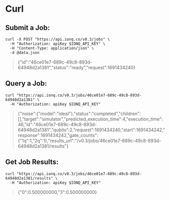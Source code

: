 # Curl

## Submit a Job:

```shell
curl -X POST "https://api.ionq.co/v0.3/jobs" \
  -H "Authorization: apiKey $IONQ_API_KEY" \
  -H "Content-Type: application/json" \
  -d @data.json
```

> {"id":"46ce01e7-689c-49c8-893d-64948d2a1381","status":"ready","request":1691434240}

## Query a Job:

```shell
curl "https://api.ionq.co/v0.3/jobs/46ce01e7-689c-49c8-893d-64948d2a1381" \
  -H "Authorization: apiKey $IONQ_API_KEY"
```

> {"noise":{"model":"ideal"},"status":"completed","children":[],"target":"simulator","predicted_execution_time":4,"execution_time":46,"id":"46ce01e7-689c-49c8-893d-64948d2a1381","qubits":2,"request":1691434240,"start":1691434242,"response":1691434242,"gate_counts":{"1q":1,"2q":1},"results_url":"/v0.3/jobs/46ce01e7-689c-49c8-893d-64948d2a1381/results"}

## Get Job Results:

```shell
curl "https://api.ionq.co/v0.3/jobs/46ce01e7-689c-49c8-893d-64948d2a1381/results" \
  -H "Authorization: apiKey $IONQ_API_KEY"
```

> {"0":0.500000000,"3":0.500000000}
